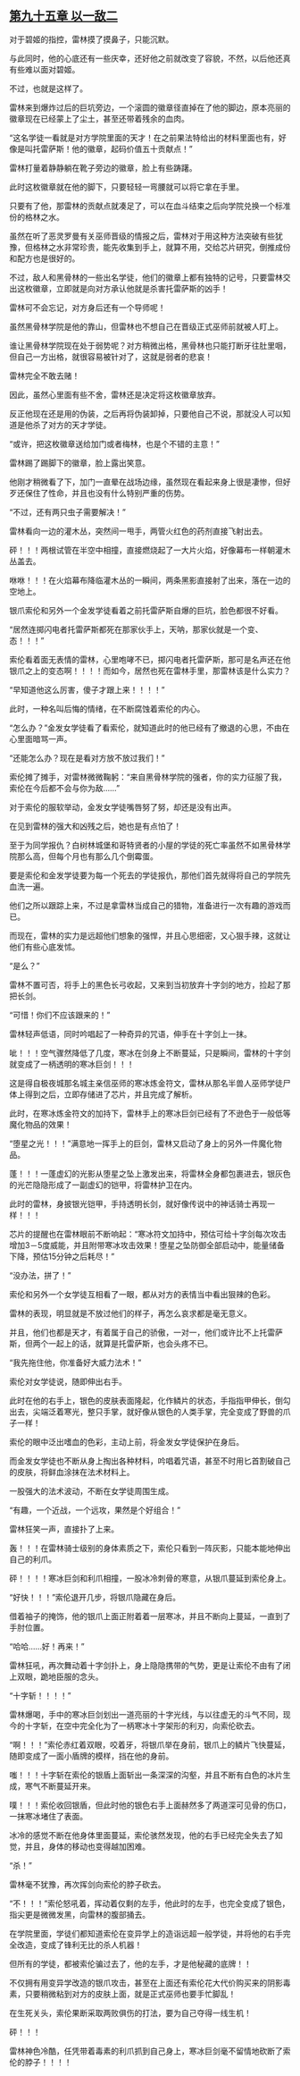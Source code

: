 ## [第九十五章 以一敌二](https://www.xxbiquge.com/11_11222/8740938.html)


  对于碧姬的指控，雷林摸了摸鼻子，只能沉默。

  与此同时，他的心底还有一些庆幸，还好他之前就改变了容貌，不然，以后他还真有些难以面对碧姬。

  不过，也就是这样了。

  雷林来到爆炸过后的巨坑旁边，一个滚圆的徽章径直掉在了他的脚边，原本亮丽的徽章现在已经蒙上了尘土，甚至还带着残余的血肉。

  “这名学徒一看就是对方学院里面的天才！在之前果法特给出的材料里面也有，好像是叫托雷萨斯！他的徽章，起码价值五十贡献点！”

  雷林打量着静静躺在靴子旁边的徽章，脸上有些踌躇。

  此时这枚徽章就在他的脚下，只要轻轻一弯腰就可以将它拿在手里。

  只要有了他，那雷林的贡献点就凑足了，可以在血斗结束之后向学院兑换一个标准份的格林之水。

  虽然在听了恶灵罗曼有关巫师晋级的情报之后，雷林对于用这种方法突破有些犹豫，但格林之水非常珍贵，能先收集到手上，就算不用，交给芯片研究，倒推成份和配方也是很好的。

  不过，敌人和黑骨林的一些出名学徒，他们的徽章上都有独特的记号，只要雷林交出这枚徽章，立即就是向对方承认他就是杀害托雷萨斯的凶手！

  雷林可不会忘记，对方身后还有一个导师呢！

  虽然黑骨林学院是他的靠山，但雷林也不想自己在晋级正式巫师前就被人盯上。

  谁让黑骨林学院现在处于弱势呢？对方稍微出格，黑骨林也只能打断牙往肚里咽，但自己一方出格，就很容易被针对了，这就是弱者的悲哀！

  雷林完全不敢去赌！

  因此，虽然心里面有些不舍，雷林还是决定将这枚徽章放弃。

  反正他现在还是用的伪装，之后再将伪装卸掉，只要他自己不说，那就没人可以知道是他杀了对方的天才学徒。

  “或许，把这枚徽章送给加门或者梅林，也是个不错的主意！”

  雷林踢了踢脚下的徽章，脸上露出笑意。

  他刚才稍微看了下，加门一直晕在战场边缘，虽然现在看起来身上很是凄惨，但好歹还保住了性命，并且也没有什么特别严重的伤势。

  “不过，还有两只虫子需要解决！”

  雷林看向一边的灌木丛，突然间一甩手，两管火红色的药剂直接飞射出去。

  砰！！！两根试管在半空中相撞，直接燃烧起了一大片火焰，好像幕布一样朝灌木丛盖去。

  咻咻！！！在火焰幕布降临灌木丛的一瞬间，两条黑影直接射了出来，落在一边的空地上。

  银爪索伦和另外一个金发学徒看着之前托雷萨斯自爆的巨坑，脸色都很不好看。

  “居然连掷闪电者托雷萨斯都死在那家伙手上，天呐，那家伙就是一个变、态！！！”

  索伦看着面无表情的雷林，心里咆哮不已，掷闪电者托雷萨斯，那可是名声还在他银爪之上的变态啊！！！！而如今，居然也死在雷林手里，那雷林该是什么实力？

  “早知道他这么厉害，傻子才跟上来！！！！”

  此时，一种名叫后悔的情绪，在不断腐蚀着索伦的内心。

  “怎么办？”金发女学徒看了看索伦，就知道此时的他已经有了撤退的心思，不由在心里面暗骂一声。

  “还能怎么办？现在是看对方放不放过我们！”

  索伦摊了摊手，对雷林微微鞠躬：“来自黑骨林学院的强者，你的实力征服了我，索伦在今后都不会与你为敌……”

  对于索伦的服软举动，金发女学徒嘴唇努了努，却还是没有出声。

  在见到雷林的强大和凶残之后，她也是有点怕了！

  至于为同学报仇？白树林城堡和哥特贤者的小屋的学徒的死亡率虽然不如黑骨林学院那么高，但每个月也有那么几个倒霉蛋。

  要是索伦和金发学徒要为每一个死去的学徒报仇，那他们首先就得将自己的学院先血洗一遍。

  他们之所以跟踪上来，不过是拿雷林当成自己的猎物，准备进行一次有趣的游戏而已。

  而现在，雷林的实力是远超他们想象的强悍，并且心思细密，又心狠手辣，这就让他们有些心底发怵。

  “是么？”

  雷林不置可否，将手上的黑色长弓收起，又来到当初放弃十字剑的地方，捡起了那把长剑。

  “可惜！你们不应该跟来的！”

  雷林轻声低语，同时吟唱起了一种奇异的咒语，伸手在十字剑上一抹。

  呲！！！空气骤然降低了几度，寒冰在剑身上不断蔓延，只是瞬间，雷林的十字剑就变成了一柄透明的寒冰巨剑！！！

  这是得自极夜城那名城主亲信巫师的寒冰炼金符文，雷林从那名半兽人巫师学徒尸体上得到之后，立即存储进了芯片，并且完成了解析。

  此时，在寒冰炼金符文的加持下，雷林手上的寒冰巨剑已经有了不逊色于一般低等魔化物品的效果！

  “堕星之光！！！”满意地一挥手上的巨剑，雷林又启动了身上的另外一件魔化物品。

  蓬！！！一蓬虚幻的光影从堕星之坠上激发出来，将雷林全身都包裹进去，银灰色的光芒隐隐形成了一副虚幻的铠甲，将雷林护卫在内。

  此时的雷林，身披银光铠甲，手持透明长剑，就好像传说中的神话骑士再现一样！！！

  芯片的提醒也在雷林眼前不断响起：“寒冰符文加持中，预估可给十字剑每次攻击增加3－5度威能，并且附带寒冰攻击效果！堕星之坠防御全部启动中，能量储备下降，预估15分钟之后耗尽！”

  “没办法，拼了！”

  索伦和另外一个女学徒互相看了一眼，都从对方的表情当中看出狠辣的色彩。

  雷林的表现，明显就是不放过他们的样子，再怎么哀求都是毫无意义。

  并且，他们也都是天才，有着属于自己的骄傲，一对一，他们或许比不上托雷萨斯，但两个一起上的话，就算是托雷萨斯，也会头疼不已。

  “我先拖住他，你准备好大威力法术！”

  索伦对女学徒说，随即伸出右手。

  此时在他的右手上，银色的皮肤表面隆起，化作鳞片的状态，手指指甲伸长，倒勾出去，尖端泛着寒光，整只手掌，就好像从银色的人类手掌，完全变成了野兽的爪子一样！

  索伦的眼中泛出嗜血的色彩，主动上前，将金发女学徒保护在身后。

  而金发女学徒也不断从身上掏出各种材料，吟唱着咒语，甚至不时用匕首割破自己的皮肤，将鲜血涂抹在法术材料上。

  一股强大的法术波动，不断在女学徒周围生成。

  “有趣，一个近战，一个远攻，果然是个好组合！”

  雷林狂笑一声，直接扑了上来。

  轰！！！在雷林骑士级别的身体素质之下，索伦只看到一阵灰影，只能本能地伸出自己的利爪。

  砰！！！！寒冰巨剑和利爪相撞，一股冰冷刺骨的寒意，从银爪蔓延到索伦身上。

  “好快！！！”索伦退开几步，将银爪隐藏在身后。

  借着袖子的掩饰，他的银爪上面正附着着一层寒冰，并且不断向上蔓延，一直到了手肘位置。

  “哈哈……好！再来！”

  雷林狂吼，再次舞动着十字剑扑上，身上隐隐携带的气势，更是让索伦不由有了闭上双眼，跪地臣服的念头。

  “十字斩！！！！”

  雷林爆喝，手中的寒冰巨剑划出一道亮丽的十字光线，与以往虚无的斗气不同，现今的十字斩，在空中完全化为了一柄寒冰十字架形的利刃，向索伦砍去。

  “啊！！！”索伦赤红着双眼，咬着牙，将银爪举在身前，银爪上的鳞片飞快蔓延，随即变成了一面小盾牌的模样，挡在他的身前。

  嗤！！！十字斩在索伦的银盾上面斩出一条深深的沟壑，并且不断有白色的冰片生成，寒气不断蔓延开来。

  噗！！！索伦收回银盾，但此时他的银色右手上面赫然多了两道深可见骨的伤口，一抹寒冰堵住了表面。

  冰冷的感觉不断在他身体里面蔓延，索伦骇然发现，他的右手已经完全失去了知觉，并且，身体的移动也变得越加困难。

  “杀！”

  雷林毫不犹豫，再次挥剑向索伦的脖子砍去。

  “不！！！”索伦怒吼着，挥动着仅剩的左手，他此时的左手，也完全变成了银色，指尖更是微微发黑，向雷林的腹部捅去。

  在学院里面，学徒们都知道索伦在变异学上的造诣远超一般学徒，并将他的右手完全改造，变成了锋利无比的杀人机器！

  但所有的学徒，都被索伦骗过去了，他的左手，才是他秘藏的底牌！！

  不仅拥有用变异学改造的银爪攻击，甚至在上面还有索伦花大代价购买来的阴影毒素，只要稍微粘到对方的皮肤上面，就是正式巫师也要手忙脚乱！

  在生死关头，索伦果断采取两败俱伤的打法，要为自己夺得一线生机！

  砰！！！

  雷林神色冷酷，任凭带着毒素的利爪抓到自己身上，寒冰巨剑毫不留情地砍断了索伦的脖子！！！！

